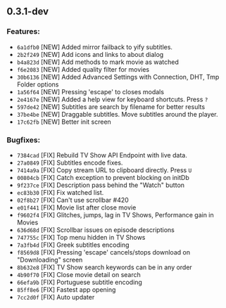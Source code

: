 ## 0.3.1-dev

### Features:

  - `6a1dfb0` [NEW] Added mirror failback to yify subtitles.
  - `2b2f249` [NEW] Add icons and links to about dialog
  - `b4a823d` [NEW] Add methods to mark movie as watched
  - `f6e2083` [NEW] Added quality filter for movies
  - `30b6136` [NEW] Added Advanced Settings with Connection, DHT, Tmp Folder options
  - `1a56f64` [NEW] Pressing 'escape' to closes modals
  - `2e4167e` [NEW] Added a help view for keyboard shortcuts. Press `?`
  - `597de42` [NEW] Subtitles are search by filename for better results
  - `37be4be` [NEW] Draggable subtitles. Move subtitles around the player.
  - `17c62fb` [NEW] Better init screen

### Bugfixes:

  - `7384cad` [FIX] Rebuild TV Show API Endpoint with live data.
  - `27a0849` [FIX] Subtitles encode fixes.
  - `7414a9a` [FIX] Copy stream URL to clipboard directly. Press `U`
  - `00804cb` [FIX] Catch exception to prevent blocking on initDb
  - `9f237ce` [FIX] Description pass behind the "Watch" button
  - `ec83b30` [FIX] Fix watched list.
  - `02f8b27` [FIX] Can't use scrollbar #420
  - `e01f441` [FIX] Movie list after close movie
  - `f9602f4` [FIX] Glitches, jumps, lag in TV Shows, Performance gain in Movies
  - `636d68d` [FIX] Scrollbar issues on episode descriptions
  - `747755c` [FIX] Top menu hidden in TV Shows
  - `7a3fb4d` [FIX] Greek subtitles encoding
  - `f8569d8` [FIX] Pressing 'escape' cancels/stops download on "Downloading" screen
  - `8b632e8` [FIX] TV Show search keywords can be in any order
  - `4b90f70` [FIX] Close movie detail on search
  - `66efa9b` [FIX] Portuguese subtitle encoding
  - `85ff8e6` [FIX] Fastest app opening
  - `7cc2d0f` [FIX] Auto updater
